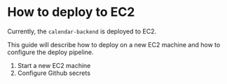 # How to deploy to EC2

Currently, the `calendar-backend` is deployed to EC2.

This guide will describe how to deploy on a new EC2 machine and how to configure the deploy pipeline.

1. Start a new EC2 machine
2. Configure Github secrets
